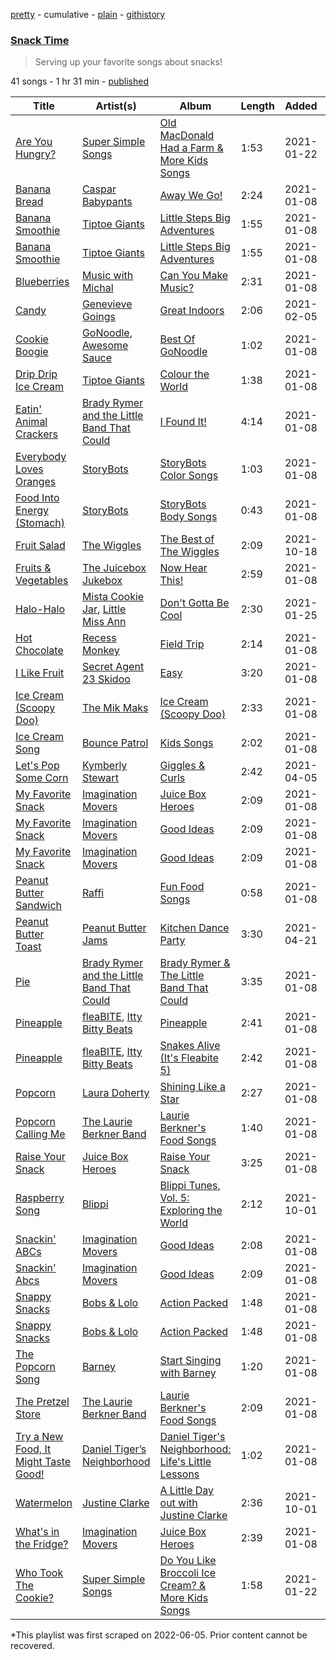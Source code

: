 [pretty](/playlists/pretty/37i9dQZF1DWYieCBJS5DXo.md) - cumulative - [plain](/playlists/plain/37i9dQZF1DWYieCBJS5DXo) - [githistory](https://github.githistory.xyz/mackorone/spotify-playlist-archive/blob/main/playlists/plain/37i9dQZF1DWYieCBJS5DXo)

### [Snack Time](https://open.spotify.com/playlist/37i9dQZF1DWYieCBJS5DXo)

> Serving up your favorite songs about snacks!

41 songs - 1 hr 31 min - [published](https://open.spotify.com/playlist/13MRTFFYUMBnQ24Jf2e69H)

| Title | Artist(s) | Album | Length | Added | Removed |
|---|---|---|---|---|---|
| [Are You Hungry?](https://open.spotify.com/track/3gsvzQe3KjPdsNA5ufI6lc) | [Super Simple Songs](https://open.spotify.com/artist/7CdGfkCRgPhElnqy3HPJ4a) | [Old MacDonald Had a Farm & More Kids Songs](https://open.spotify.com/album/2Sivlm6GK4dr21Ucf1UKV8) | 1:53 | 2021-01-22 |  |
| [Banana Bread](https://open.spotify.com/track/72hJoAEGryRpRzkdl89nWp) | [Caspar Babypants](https://open.spotify.com/artist/4wwj0BGZ6T61LB1jBWdo0n) | [Away We Go!](https://open.spotify.com/album/6gXAuYlj9SA4b0APIF1CGS) | 2:24 | 2021-01-08 |  |
| [Banana Smoothie](https://open.spotify.com/track/1Al2jgJACkcRYqJ4hgtegt) | [Tiptoe Giants](https://open.spotify.com/artist/7MBs915vZuGiDTEl9GKApR) | [Little Steps Big Adventures](https://open.spotify.com/album/40hZGwdhnrfNcfE6HqWjte) | 1:55 | 2021-01-08 |  |
| [Banana Smoothie](https://open.spotify.com/track/5LlVAYaSDv0WXFr5OKgZQD) | [Tiptoe Giants](https://open.spotify.com/artist/7MBs915vZuGiDTEl9GKApR) | [Little Steps Big Adventures](https://open.spotify.com/album/0xiG2oOtHBERV0uaAEmXWx) | 1:55 | 2021-01-08 | 2022-07-29 |
| [Blueberries](https://open.spotify.com/track/3kJ1HeCowScG4q35toItTF) | [Music with Michal](https://open.spotify.com/artist/0yWkbyIrjncjW6FdtfgRSc) | [Can You Make Music?](https://open.spotify.com/album/5NZgvrWTdnPLkJDt7FBgBd) | 2:31 | 2021-01-08 |  |
| [Candy](https://open.spotify.com/track/5osG2aM99V1qbeAROkU891) | [Genevieve Goings](https://open.spotify.com/artist/33FChbguJKySyP5Spe5jiN) | [Great Indoors](https://open.spotify.com/album/0UHnvtbbdIIOkcm6eAlzxR) | 2:06 | 2021-02-05 |  |
| [Cookie Boogie](https://open.spotify.com/track/4Wge8h9SAbSl9h1ru2dDPR) | [GoNoodle](https://open.spotify.com/artist/13QcQR3aMDTgC8jdNqSx4f), [Awesome Sauce](https://open.spotify.com/artist/4rF4SqHjG4ZNy3k6aJjru1) | [Best Of GoNoodle](https://open.spotify.com/album/17qQDHKvpjpMkeZzLgxRrt) | 1:02 | 2021-01-08 |  |
| [Drip Drip Ice Cream](https://open.spotify.com/track/28Bm2tH8yHFKXwyh5GhKbs) | [Tiptoe Giants](https://open.spotify.com/artist/7MBs915vZuGiDTEl9GKApR) | [Colour the World](https://open.spotify.com/album/56M2NxnFNjYbFC5NTiHPmb) | 1:38 | 2021-01-08 |  |
| [Eatin' Animal Crackers](https://open.spotify.com/track/0m0R0kTsHn88Ya6iEgNZ4t) | [Brady Rymer and the Little Band That Could](https://open.spotify.com/artist/2q0R0ObitsBJIp1sMtfHz6) | [I Found It!](https://open.spotify.com/album/10h2NbahLm1oQlkFaqt2m1) | 4:14 | 2021-01-08 |  |
| [Everybody Loves Oranges](https://open.spotify.com/track/5M1hBSNWSitIcEhcgqSVg1) | [StoryBots](https://open.spotify.com/artist/6N6lLMxDF4as6slJ878Rgg) | [StoryBots Color Songs](https://open.spotify.com/album/15W6dyNox3oZIf82HhkIXG) | 1:03 | 2021-01-08 |  |
| [Food Into Energy \(Stomach\)](https://open.spotify.com/track/5VPa8kfMSW35I5RFsqF12C) | [StoryBots](https://open.spotify.com/artist/6N6lLMxDF4as6slJ878Rgg) | [StoryBots Body Songs](https://open.spotify.com/album/5EwcTpfp4MmtrBdmYEP95p) | 0:43 | 2021-01-08 |  |
| [Fruit Salad](https://open.spotify.com/track/7cRLSuOaw8RzS5avx30uOQ) | [The Wiggles](https://open.spotify.com/artist/2JY5qzEozvTdogkDTkkOMf) | [The Best of The Wiggles](https://open.spotify.com/album/1uh7RZLKvq5muRFJ5U0Fzf) | 2:09 | 2021-10-18 |  |
| [Fruits & Vegetables](https://open.spotify.com/track/0Y9uYg6maHwjRp1IyW1xzp) | [The Juicebox Jukebox](https://open.spotify.com/artist/5E97AmvYFM4aGWCOtJkzYH) | [Now Hear This!](https://open.spotify.com/album/2cYNQhLqOi3bjGUqhfu34q) | 2:59 | 2021-01-08 |  |
| [Halo\-Halo](https://open.spotify.com/track/6C7jV3ooKAYhB1DNjun4Ho) | [Mista Cookie Jar](https://open.spotify.com/artist/0HL2EVwbtbmTaUirGt9hWt), [Little Miss Ann](https://open.spotify.com/artist/0G7JrLPvqOjHcv891aUiUb) | [Don't Gotta Be Cool](https://open.spotify.com/album/7Dmkj0ruoRevuG1gKXRpfy) | 2:30 | 2021-01-25 |  |
| [Hot Chocolate](https://open.spotify.com/track/1xwCdxEDyelXOhV8FWEcNa) | [Recess Monkey](https://open.spotify.com/artist/0oXrvAp6NnKeWz1qnKrNLb) | [Field Trip](https://open.spotify.com/album/0iyg2QKAQBeU4UaOQSVI6l) | 2:14 | 2021-01-08 |  |
| [I Like Fruit](https://open.spotify.com/track/1FgVgbqZG3tZ9vNgymPOVe) | [Secret Agent 23 Skidoo](https://open.spotify.com/artist/7zhRp9EH4bF8lJx7wQtj5Q) | [Easy](https://open.spotify.com/album/0z7eg9m6jd8CfepI2WLLC6) | 3:20 | 2021-01-08 |  |
| [Ice Cream \(Scoopy Doo\)](https://open.spotify.com/track/0H1pkHp6A8mfCHsuf6s90j) | [The Mik Maks](https://open.spotify.com/artist/1cL6b5xIECGYkaelSuRalF) | [Ice Cream \(Scoopy Doo\)](https://open.spotify.com/album/28BjXfGmMdf2geHjPVezfZ) | 2:33 | 2021-01-08 |  |
| [Ice Cream Song](https://open.spotify.com/track/1lrTu8P1TrX3IzRlc4Zcn0) | [Bounce Patrol](https://open.spotify.com/artist/1S9SPfRo9eyxOcyfUGC2Tm) | [Kids Songs](https://open.spotify.com/album/0iSrS0QaUXaJjR5GXDncC2) | 2:02 | 2021-01-08 |  |
| [Let's Pop Some Corn](https://open.spotify.com/track/2yMrFLzJaxY3oERXAX7R1o) | [Kymberly Stewart](https://open.spotify.com/artist/6ZyiT23t4CIQS7trCGpV1f) | [Giggles & Curls](https://open.spotify.com/album/6tMvNrQCjIf7dZGyvUmvpM) | 2:42 | 2021-04-05 |  |
| [My Favorite Snack](https://open.spotify.com/track/27FtRxsXJxxzuxYMC4eJo4) | [Imagination Movers](https://open.spotify.com/artist/3nkUcLzl9v6cIxFI6cvTeD) | [Juice Box Heroes](https://open.spotify.com/album/2AQwQmEdTsVDEzuOeQ4Pna) | 2:09 | 2021-01-08 |  |
| [My Favorite Snack](https://open.spotify.com/track/16fs8Zn53hURmvswqPxHOc) | [Imagination Movers](https://open.spotify.com/artist/3nkUcLzl9v6cIxFI6cvTeD) | [Good Ideas](https://open.spotify.com/album/1Uz91yvWTiomeFibfqP761) | 2:09 | 2021-01-08 | 2022-10-27 |
| [My Favorite Snack](https://open.spotify.com/track/1zrcMESKYFeSVq7uwhBp8F) | [Imagination Movers](https://open.spotify.com/artist/3nkUcLzl9v6cIxFI6cvTeD) | [Good Ideas](https://open.spotify.com/album/1i8TZqSzAGr0IfHRhvkP1b) | 2:09 | 2021-01-08 | 2022-11-13 |
| [Peanut Butter Sandwich](https://open.spotify.com/track/0b2fS5eCN4TxvYsE8ct1Zr) | [Raffi](https://open.spotify.com/artist/7oWSqrgMuIEyH9qp5nu2e5) | [Fun Food Songs](https://open.spotify.com/album/24wfwTCNevTGgV2acA4jhR) | 0:58 | 2021-01-08 |  |
| [Peanut Butter Toast](https://open.spotify.com/track/6NohpfYGyT8JzHNRlFYtjY) | [Peanut Butter Jams](https://open.spotify.com/artist/2kvrXvmS6qLg14n8Z9WZZq) | [Kitchen Dance Party](https://open.spotify.com/album/7Kc3AF4vCj9Dl1tqRmt4U6) | 3:30 | 2021-04-21 |  |
| [Pie](https://open.spotify.com/track/0TZBFGATIhsjkhxKigJuQm) | [Brady Rymer and the Little Band That Could](https://open.spotify.com/artist/2q0R0ObitsBJIp1sMtfHz6) | [Brady Rymer & The Little Band That Could](https://open.spotify.com/album/1RQo08B3Zf07gHIVxyOiQT) | 3:35 | 2021-01-08 |  |
| [Pineapple](https://open.spotify.com/track/4Iiq7AOeBXdRcjbrjUpIWb) | [fleaBITE](https://open.spotify.com/artist/6rfo4U1CM0NDIuikxFYDJW), [Itty Bitty Beats](https://open.spotify.com/artist/1mfp4yLNgjAdhr5soYvNqo) | [Pineapple](https://open.spotify.com/album/4itSGSv8rIQLUjvv9CC5kd) | 2:41 | 2021-01-08 | 2022-07-29 |
| [Pineapple](https://open.spotify.com/track/391UWftWHqUopTUSkBm8zS) | [fleaBITE](https://open.spotify.com/artist/6rfo4U1CM0NDIuikxFYDJW), [Itty Bitty Beats](https://open.spotify.com/artist/1mfp4yLNgjAdhr5soYvNqo) | [Snakes Alive \(It's Fleabite 5\)](https://open.spotify.com/album/4sOTyPW3UH85SwPM8jzk2w) | 2:42 | 2021-01-08 |  |
| [Popcorn](https://open.spotify.com/track/1I5QE0N3lgDRiu4qZLceU6) | [Laura Doherty](https://open.spotify.com/artist/7bVSBw7ZOfKRyPBzTjEIoG) | [Shining Like a Star](https://open.spotify.com/album/63ha83xWIBGMoCBa1Xnaun) | 2:27 | 2021-01-08 |  |
| [Popcorn Calling Me](https://open.spotify.com/track/3C5udcs2yXK7uireCnMSJc) | [The Laurie Berkner Band](https://open.spotify.com/artist/6T2pk5T8c4Wi61x1v84sUa) | [Laurie Berkner's Food Songs](https://open.spotify.com/album/1wQoxA5ERdJj7VNn25amOO) | 1:40 | 2021-01-08 |  |
| [Raise Your Snack](https://open.spotify.com/track/472BQV4zdV55S4ZU3d3N1f) | [Juice Box Heroes](https://open.spotify.com/artist/59jD6ZyWCyKIXj7wbUMgZs) | [Raise Your Snack](https://open.spotify.com/album/4lwwIcacPugmBh6g8JOl3v) | 3:25 | 2021-01-08 |  |
| [Raspberry Song](https://open.spotify.com/track/0chjU4hjfdQpTBrhyIsIZc) | [Blippi](https://open.spotify.com/artist/30niqFGUKKUg1horQSgwBn) | [Blippi Tunes, Vol\. 5: Exploring the World](https://open.spotify.com/album/0qqCf7BPth3LnZHHPgJDPb) | 2:12 | 2021-10-01 |  |
| [Snackin' ABCs](https://open.spotify.com/track/0TIVHOr1SANDQgcUwE4X4J) | [Imagination Movers](https://open.spotify.com/artist/3nkUcLzl9v6cIxFI6cvTeD) | [Good Ideas](https://open.spotify.com/album/1Uz91yvWTiomeFibfqP761) | 2:08 | 2021-01-08 | 2022-10-27 |
| [Snackin' Abcs](https://open.spotify.com/track/1Jl95zr9ybVGQztCSXQeIG) | [Imagination Movers](https://open.spotify.com/artist/3nkUcLzl9v6cIxFI6cvTeD) | [Good Ideas](https://open.spotify.com/album/1i8TZqSzAGr0IfHRhvkP1b) | 2:09 | 2021-01-08 |  |
| [Snappy Snacks](https://open.spotify.com/track/0Mh5zappoVaOF7vVG0yRq6) | [Bobs & Lolo](https://open.spotify.com/artist/23hMSJlSk68cUMqC9tzJv7) | [Action Packed](https://open.spotify.com/album/4jHqXFTP4MNYDlLDF8hvup) | 1:48 | 2021-01-08 |  |
| [Snappy Snacks](https://open.spotify.com/track/3gOr8uAaAQXesKnbA0jjDl) | [Bobs & Lolo](https://open.spotify.com/artist/23hMSJlSk68cUMqC9tzJv7) | [Action Packed](https://open.spotify.com/album/0X4VrPqOCHipLq95zbcJG0) | 1:48 | 2021-01-08 | 2022-07-29 |
| [The Popcorn Song](https://open.spotify.com/track/5ZSzzoznk60EPLeBmOqeNE) | [Barney](https://open.spotify.com/artist/4rB5wLJLaXdMrXaYsOYLmK) | [Start Singing with Barney](https://open.spotify.com/album/3AxlaORIaUzvFupsxC06yh) | 1:20 | 2021-01-08 |  |
| [The Pretzel Store](https://open.spotify.com/track/7iGp6dI0fl4ECsOeIkfg7Q) | [The Laurie Berkner Band](https://open.spotify.com/artist/6T2pk5T8c4Wi61x1v84sUa) | [Laurie Berkner's Food Songs](https://open.spotify.com/album/1wQoxA5ERdJj7VNn25amOO) | 2:09 | 2021-01-08 |  |
| [Try a New Food, It Might Taste Good!](https://open.spotify.com/track/2f6XgxjybNg1sz8haqiBaf) | [Daniel Tiger’s Neighborhood](https://open.spotify.com/artist/0T91UD2v3byVXh8aSP8oHG) | [Daniel Tiger's Neighborhood: Life's Little Lessons](https://open.spotify.com/album/4inXPDlLGoSV1DdxEIc4Vq) | 1:02 | 2021-01-08 |  |
| [Watermelon](https://open.spotify.com/track/37tRXGwViDLyJPl1dY3Za5) | [Justine Clarke](https://open.spotify.com/artist/1r6nvWvnqJYcm8kW3cX1zQ) | [A Little Day out with Justine Clarke](https://open.spotify.com/album/3RTfwpWXI9I3pu8MN1Tufb) | 2:36 | 2021-10-01 |  |
| [What's in the Fridge?](https://open.spotify.com/track/5v98IgrNgXgIdg8P3BRdKh) | [Imagination Movers](https://open.spotify.com/artist/3nkUcLzl9v6cIxFI6cvTeD) | [Juice Box Heroes](https://open.spotify.com/album/2AQwQmEdTsVDEzuOeQ4Pna) | 2:39 | 2021-01-08 |  |
| [Who Took The Cookie?](https://open.spotify.com/track/3PpuDg0ZVPviHuljT3R087) | [Super Simple Songs](https://open.spotify.com/artist/7CdGfkCRgPhElnqy3HPJ4a) | [Do You Like Broccoli Ice Cream? & More Kids Songs](https://open.spotify.com/album/1VypRh8WKSwIjDCkHuiQah) | 1:58 | 2021-01-22 |  |

\*This playlist was first scraped on 2022-06-05. Prior content cannot be recovered.
